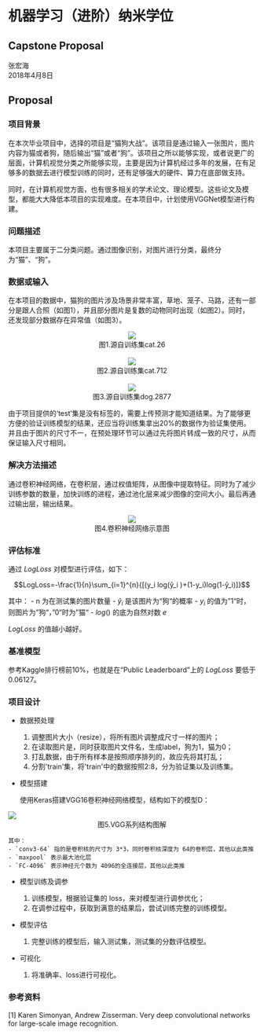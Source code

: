 # 机器学习（进阶）纳米学位
## Capstone Proposal
张宏海  
2018年4月8日

## Proposal

### 项目背景
在本次毕业项目中，选择的项目是“猫狗大战”。该项目是通过输入一张图片，图片内容为猫或者狗，随后输出“猫”或者“狗”。该项目之所以能够实现，或者说更广的层面，计算机视觉分类之所能够实现，主要是因为计算机经过多年的发展，在有足够多的数据去进行模型训练的同时，还有足够强大的硬件、算力在底部做支持。

同时，在计算机视觉方面，也有很多相关的学术论文、理论模型。这些论文及模型，都能大大降低本项目的实现难度。在本项目中，计划使用VGGNet模型进行构建。

### 问题描述

本项目主要属于二分类问题。通过图像识别，对图片进行分类，最终分为“猫”、“狗”。

### 数据或输入

在本项目的数据中，猫狗的图片涉及场景非常丰富，草地、笼子、马路，还有一部分是跟人合照（如图1），并且部分图片是复数的动物同时出现（如图2）。同时，还发现部分数据存在异常值（如图3）。

<div align=center>
<img src="https://actmerce.github.io/images/cat.26.jpg">
</div>
<div align=center>图1.源自训练集cat.26</div><br>

<div align=center>
<img src="https://actmerce.github.io/images/cat.712.jpg">
</div>
<div align=center>图2.源自训练集cat.712</div><br>

<div align=center>
<img src="https://actmerce.github.io/images/dog.2877.jpg">
</div>
<div align=center>图3.源自训练集dog.2877</div>


由于项目提供的‘test’集是没有标签的，需要上传预测才能知道结果。为了能够更方便的验证训练模型的结果，还应当将训练集拿出20%的数据作为验证集使用。并且由于图片的尺寸不一，在预处理环节可以通过先将图片转成一致的尺寸，从而保证输入尺寸相同。


### 解决方法描述

通过卷积神经网络，在卷积层，通过权值矩阵，从图像中提取特征。同时为了减少训练参数的数量，加快训练的进程，通过池化层来减少图像的空间大小。最后再通过输出层，输出结果。

<div align=center>
<img src="https://gss3.bdstatic.com/7Po3dSag_xI4khGkpoWK1HF6hhy/baike/c0%3Dbaike92%2C5%2C5%2C92%2C30/sign=a7937976c9fdfc03f175ebeab556ecf1/09fa513d269759ee5202ef43b8fb43166c22dfec.jpg">
</div>
<div align=center>图4.卷积神经网络示意图</div>


### 评估标准

通过 $LogLoss$ 对模型进行评估，如下：

$$LogLoss=-\frac{1}{n}\sum_{i=1}^{n}{[(y_i log(ŷ_i )+(1-y_i)log(1-ŷ_i)]}$$


其中：
    - n 为在测试集的图片数量
    - $ŷ_i$ 是该图片为“狗“的概率
    - $y_i$ 的值为”1“时，则图片为”狗“，”0“时为”猫“
    - $log()$ 的底为自然对数 $e$

$LogLoss$ 的值越小越好。


### 基准模型

参考Kaggle排行榜前10%，也就是在“Public Leaderboard”上的 $LogLoss$ 要低于0.06127。

### 项目设计

- 数据预处理

	1. 调整图片大小（resize），将所有图片调整成尺寸一样的图片；
	2. 在读取图片是，同时获取图片文件名，生成label，狗为1，猫为0；
	3. 打乱数据，由于所有样本是按照顺序排列的，故应先将其打乱；
	4. 分割'train'集，将'train'中的数据按照2:8，分为验证集以及训练集。

- 模型搭建

	使用Keras搭建VGG16卷积神经网络模型，结构如下的模型D：
	
	<div align=center>
<img src="https://upload-images.jianshu.io/upload_images/1709146-203d21703e0c7ac9.png?imageMogr2/auto-orient/strip%7CimageView2/2/w/700">
</div>
<div align=center>图5.VGG系列结构图解</div>

    其中：
    - `conv3-64` 指的是卷积核的尺寸为 3*3，同时卷积核深度为 64的卷积层，其他以此类推
    - `maxpool` 表示最大池化层
    - `FC-4096` 表示神经元个数为 4096的全连接层，其他以此类推

- 模型训练及调参

	1. 训练模型，根据验证集的 loss，来对模型进行调参优化；
	2. 在调参过程中，获取到满意的结果后，尝试训练完整的训练模型。

- 模型评估
	
	1. 完整训练的模型后，输入测试集，测试集的分数评估模型。
	
- 可视化

	1. 将准确率、loss进行可视化。
	
### 参考资料
[1] Karen Simonyan, Andrew Zisserman. Very deep convolutional networks for large-scale image recognition.





